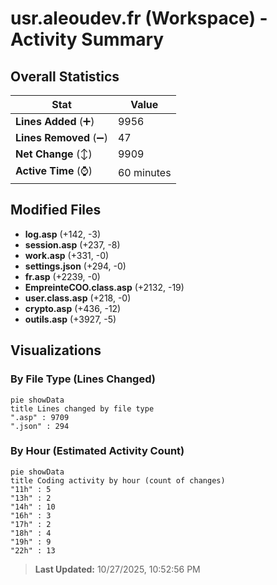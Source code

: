 # usr.aleoudev.fr (Workspace) - Activity Summary 

## Overall Statistics

| Stat                   | Value                                                             |
| ---------------------- | ----------------------------------------------------------------- |
| **Lines Added** (➕)   | 9956                                          |
| **Lines Removed** (➖) | 47                                        |
| **Net Change** (↕)    | 9909                |
| **Active Time** (⌚)   | 60 minutes |


## Modified Files
- **log.asp** (+142, -3)
- **session.asp** (+237, -8)
- **work.asp** (+331, -0)
- **settings.json** (+294, -0)
- **fr.asp** (+2239, -0)
- **EmpreinteCOO.class.asp** (+2132, -19)
- **user.class.asp** (+218, -0)
- **crypto.asp** (+436, -12)
- **outils.asp** (+3927, -5)

## Visualizations

### By File Type (Lines Changed)

```mermaid
pie showData
title Lines changed by file type
".asp" : 9709
".json" : 294
```

### By Hour (Estimated Activity Count)

```mermaid
pie showData
title Coding activity by hour (count of changes)
"11h" : 5
"13h" : 2
"14h" : 10
"16h" : 3
"17h" : 2
"18h" : 4
"19h" : 9
"22h" : 13
```


> **Last Updated:** 10/27/2025, 10:52:56 PM